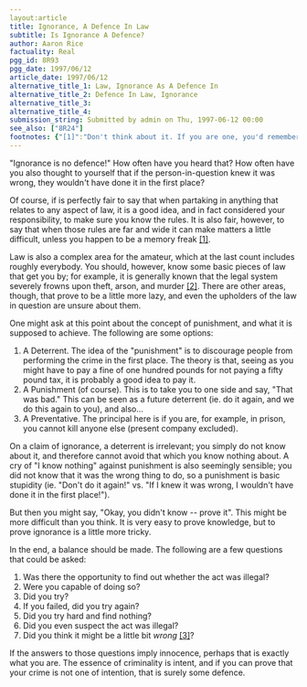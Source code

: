 ```yaml
---
layout:article
title: Ignorance, A Defence In Law
subtitle: Is Ignorance A Defence?
author: Aaron Rice
factuality: Real
pgg_id: 8R93
pgg_date: 1997/06/12
article_date: 1997/06/12
alternative_title_1: Law, Ignorance As A Defence In
alternative_title_2: Defence In Law, Ignorance
alternative_title_3: 
alternative_title_4: 
submission_string: Submitted by admin on Thu, 1997-06-12 00:00
see_also: ["8R24"]
footnotes: {"[1]":"Don't think about it. If you are one, you'd remember.","[2]":"Actually, this depends on the country in question. In some parts, these are, or at least appear to be, the basic essentials of society, and the abilities to perform them are sometimes a qualification for high office.","[3]":"To explain further: do you think that what you did could or should be illegal?"}
---
```

<div>
<p>"Ignorance is no defence!" How often have you heard that? How often have you also thought to yourself that if the person-in-question knew it was wrong, they wouldn't have done it in the first place?</p>
<p>Of course, if is perfectly fair to say that when partaking in anything that relates to any aspect of law, it is a good idea, and in fact considered your responsibility, to make sure you know the rules. It is also fair, however, to say that when those rules are far and wide it can make matters a little difficult, unless you happen to be a memory freak <a href="#footnotes.1" class="footnote-link">[1]</a>.</p>
<p>Law is also a complex area for the amateur, which at the last count includes roughly everybody. You should, however, know some basic pieces of law that get you by; for example, it is generally known that the legal system severely frowns upon theft, arson, and murder <a href="#footnotes.2" class="footnote-link">[2]</a>. There are other areas, though, that prove to be a little more lazy, and even the upholders of the law in question are unsure about them.</p>
<p>One might ask at this point about the concept of punishment, and what it is supposed to achieve. The following are some options:</p>
<ol>
<li value="1">A Deterrent. The idea of the "punishment" is to discourage people from performing the crime in the first place. The theory is that, seeing as you might have to pay a fine of one hundred pounds for not paying a fifty pound tax, it is probably a good idea to pay it.</li>
<li value="2">A Punishment (of course). This is to take you to one side and say, "That was bad." This can be seen as a future deterrent (ie. do it again, and we do this again to you), and also...</li>
<li value="3">A Preventative. The principal here is if you are, for example, in prison, you cannot kill anyone else (present company excluded).</li>
</ol>
<p>On a claim of ignorance, a deterrent is irrelevant; you simply do not know about it, and therefore cannot avoid that which you know nothing about. A cry of "I know nothing" against punishment is also seemingly sensible; you did not know that it was the wrong thing to do, so a punishment is basic stupidity (ie. "Don't do it again!" vs. "If I knew it was wrong, I wouldn't have done it in the first place!").</p>
<p>But then you might say, "Okay, you didn't know -- prove it". This might be more difficult than you think. It is very easy to prove knowledge, but to prove ignorance is a little more tricky.</p>
<p>In the end, a balance should be made. The following are a few questions that could be asked:</p>
<ol>
<li value="1">Was there the opportunity to find out whether the act was illegal?</li>
<li value="2">Were you capable of doing so?</li>
<li value="3">Did you try?</li>
<li value="4">If you failed, did you try again?</li>
<li value="5">Did you try hard and find nothing?</li>
<li value="6">Did you even suspect the act was illegal?</li>
<li value="7">Did you think it might be a little bit <em>wrong</em> <a href="#footnotes.3" class="footnote-link">[3]</a>?</li>
</ol>
<p>If the answers to those questions imply innocence, perhaps that is exactly what you are. The essence of criminality is intent, and if you can prove that your crime is not one of intention, that is surely some defence.</p>
</div>
